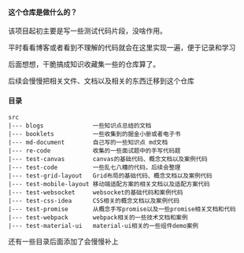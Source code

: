 
#### 这个仓库是做什么的？
该项目起初主要是写一些测试代码片段，没啥作用。

平时看看博客或者看到不理解的代码就会在这里实现一遍，便于记录和学习

后面想想，干脆搞成知识收藏集一些的仓库算了。

后续会慢慢把相关文件、文档以及相关的东西迁移到这个仓库



#### 目录
```
src
|--- blogs              一些知识点总结的文档
|--- booklets           一些收集到的掘金小册或者电子书
|--- md-document        自己写的一些知识点 md文档
|--- re-code            收集的一些面试题中的手写代码题
|--- test-canvas        canvas的基础代码、概念文档以及案例代码
|--- test-code          一些乱七八糟的代码，后续会整理
|--- test-grid-layout   Grid布局的基础代码、概念文档以及案例代码
|--- test-mobile-layout 移动端适配方案的相关文档以及适配方案代码
|--- test-websocket     websocket的基础代码和案例代码
|--- test-css-idea      CSS相关的概念文档以及案例代码
|--- test-promise       从概念手写promise以及一些promise相关文档和代码
|--- test-webpack       webpack相关的一些技术文档和案例
|--- test-material-ui   material-ui相关的一些组件demo案例
```
还有一些目录后面添加了会慢慢补上
